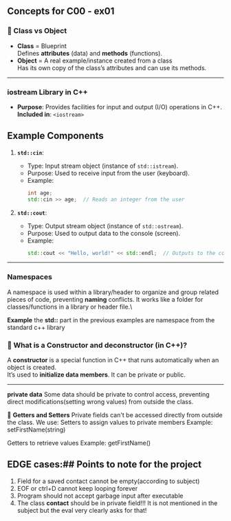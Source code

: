 ## Concepts for C00 - ex01

### 🔹 Class vs Object

- **Class** = Blueprint  
  Defines **attributes** (data) and **methods** (functions).
- **Object** = A real example/instance created from a class  
  Has its own copy of the class’s attributes and can use its methods.

---

### iostream Library in C++

- **Purpose**: Provides facilities for input and output (I/O) operations in C++. **Included in**: `<iostream>`
  
## **Example Components**
1. **`std::cin`**: 
   - Type: Input stream object (instance of `std::istream`).
   - Purpose: Used to receive input from the user (keyboard).
   - Example:
     ```cpp
     int age;
     std::cin >> age;  // Reads an integer from the user
     ```
   
2. **`std::cout`**: 
   - Type: Output stream object (instance of `std::ostream`).
   - Purpose: Used to output data to the console (screen).
   - Example:
     ```cpp
     std::cout << "Hello, world!" << std::endl;  // Outputs to the console
     ```

---

### **Namespaces**

A namespace is used within a library/header to organize and group related pieces of code, preventing **naming** conflicts. It works like a folder for classes/functions in a library or header file.\ 

 **Example**
the **std::** part in the previous examples are namespace from the standard c++ library

### 🔧 What is a Constructor and deconstructor (in C++)?

A **constructor** is a special function in C++ that runs automatically when an object is created.  
It’s used to **initialize data members**. It can be private or public. 

---

**private data**
Some data should be private to control access, preventing direct modifications(setting wrong values) from outside the class.

🔐 **Getters and Setters**
Private fields can't be accessed directly from outside the class.
We use:
Setters to assign values to private members
Example: setFirstName(string)

Getters to retrieve values
Example: getFirstName()

## EDGE cases:## Points to note for the project 

1. Field for a saved contact cannot be empty(according to subject)
2. EOF or ctrl+D cannot keep looping forever
3. Program should not accept garbage input after executable
4. The class **contact** should be in private field!!! It is not mentioned in the subject but the eval very clearly asks for that!
